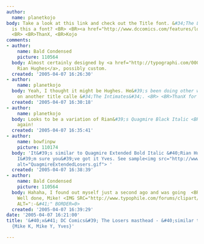 ```yaml
---
author:
  name: planetkojo
body: Take a look at this link and check out the Title font. &#34;The Losers&#34;
  is this a font? <BR> <BR><a href="http://www.dccomics.com/features/losers/" target="_blank">http://www.dccomics.com/features/losers/</a>
  <BR> <BR>ThanX, <BR>Kojo
comments:
- author:
    name: Bald Condensed
    picture: 110564
  body: Almost certainly designed by <a href="http://typographi.com/000964.php" target="_blank">
    Rian Hughes</a>, possibly custom.
  created: '2005-04-07 16:26:30'
- author:
    name: planetkojo
  body: Yeah, I thought it might be Hughes. He&#39;s been doing other work for them
    on another title calle &#34;The Intimates&#34;. <BR> <BR>ThanX for the help, <BR>Kojo
  created: '2005-04-07 16:30:18'
- author:
    name: planetkojo
  body: Looks to be a variation of Rian&#39;s Quagmire Black Italic <BR> <BR>Thanx
    again!
  created: '2005-04-07 16:35:41'
- author:
    name: bowfinpw
    picture: 110174
  body: 'It&#39;s similar to Quagmire Extended Bold Italic &#40;Rian Hughes&#41;.
    I&#39;m sure you&#39;ve got it Yves. See sample<img src="http://www.typophile.com/cgibin/board-post.pl?action=posting_upload_form&what=show&img=69096"
    alt="QuagmireExtendedLosers.gif"> '
  created: '2005-04-07 16:38:39'
- author:
    name: Bald Condensed
    picture: 110564
  body: Hahaha, I found out myself just a second ago and was going  <BR>to post it.
    Well done, Mike! <IMG SRC="http://www.typophile.com/forums/clipart/happy.gif"
    ALT=":-&#41;" BORDER=0>
  created: '2005-04-07 16:39:29'
date: '2005-04-07 16:21:00'
title: '&#40;x&#41; DC Comics&#39; The Losers masthead - &#40;similar to&#41; Quagmire
  {Mike K, Mike Y, Yves}'

---
```

